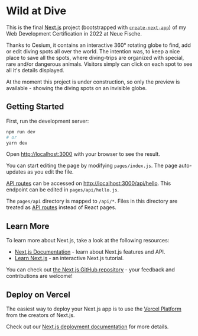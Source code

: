 # Wild at Dive

This is the final [Next.js](https://nextjs.org/)  project (bootstrapped with [`create-next-app`](https://github.com/vercel/next.js/tree/canary/packages/create-next-app)) of my Web Development Certification in 2022 at Neue Fische.

Thanks to Cesium, it contains an interactive 360° rotating globe to find, add or edit diving spots all over the world. The intention was, to keep a nice place to save all the spots, where diving-trips are organized with special, rare and/or dangerous animals. Visitors simply can click on each spot to see all it's details displayed. 

At the moment this project is under construction, so only the preview is available - showing the diving spots on an invisible globe. 

## Getting Started

First, run the development server:

```bash
npm run dev
# or
yarn dev
```

Open [http://localhost:3000](http://localhost:3000) with your browser to see the result.

You can start editing the page by modifying `pages/index.js`. The page auto-updates as you edit the file.

[API routes](https://nextjs.org/docs/api-routes/introduction) can be accessed on [http://localhost:3000/api/hello](http://localhost:3000/api/hello). This endpoint can be edited in `pages/api/hello.js`.

The `pages/api` directory is mapped to `/api/*`. Files in this directory are treated as [API routes](https://nextjs.org/docs/api-routes/introduction) instead of React pages.

## Learn More

To learn more about Next.js, take a look at the following resources:

- [Next.js Documentation](https://nextjs.org/docs) - learn about Next.js features and API.
- [Learn Next.js](https://nextjs.org/learn) - an interactive Next.js tutorial.

You can check out [the Next.js GitHub repository](https://github.com/vercel/next.js/) - your feedback and contributions are welcome!

## Deploy on Vercel

The easiest way to deploy your Next.js app is to use the [Vercel Platform](https://vercel.com/new?utm_medium=default-template&filter=next.js&utm_source=create-next-app&utm_campaign=create-next-app-readme) from the creators of Next.js.

Check out our [Next.js deployment documentation](https://nextjs.org/docs/deployment) for more details.
